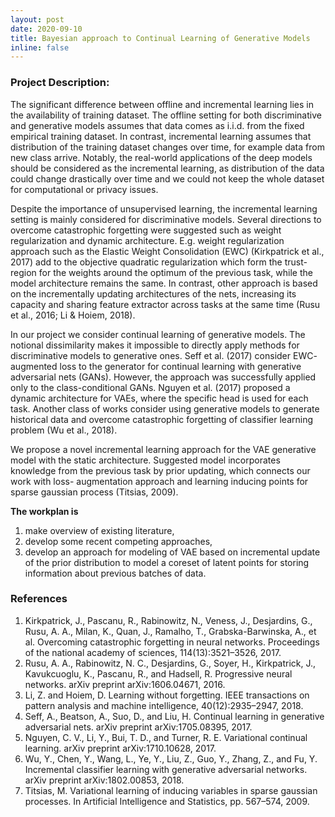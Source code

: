 ```yaml
---
layout: post
date: 2020-09-10
title: Bayesian approach to Continual Learning of Generative Models
inline: false
---
```


### Project Description:
The significant difference between offline and incremental learning lies in the availability of training dataset. The offline setting for both discriminative and generative models assumes that data comes as i.i.d. from the fixed empirical training dataset. In contrast, incremental learning assumes that distribution of the training dataset changes over time, for example data from new class arrive. Notably, the real-world applications of the deep models should be considered as the incremental learning, as distribution of the data could change drastically over time and we could not keep the whole dataset for computational or privacy issues.

Despite the importance of unsupervised learning, the incremental learning setting is mainly considered for discriminative models. Several directions to overcome catastrophic forgetting were suggested such as weight regularization and dynamic architecture. E.g. weight regularization approach such as the Elastic Weight Consolidation (EWC) (Kirkpatrick et al., 2017) add to the objective quadratic regularization which form the trust-region for the weights around the optimum of the previous task, while the model architecture remains the same. In contrast, other approach is based on the incrementally updating architectures of the nets, increasing its capacity and sharing feature extractor across tasks at the same time (Rusu et al., 2016; Li & Hoiem, 2018). 

In our project we consider continual learning of generative models. The notional dissimilarity makes it impossible to directly apply methods for discriminative models to generative ones. Seff et al. (2017) consider EWC- augmented loss to the generator for continual learning with generative adversarial nets (GANs). However, the approach was successfully applied only to the class-conditional GANs. Nguyen et al. (2017) proposed a dynamic architecture for VAEs, where the specific head is used for each task. Another class of works consider using generative models to generate historical data and overcome catastrophic forgetting of classifier learning problem (Wu et al., 2018).

We propose a novel incremental learning approach for the VAE generative model with the static architecture. Suggested model incorporates knowledge from the previous task by prior updating, which connects our work with loss- augmentation approach and learning inducing points for sparse gaussian process (Titsias, 2009). 

**The workplan is**
1. make overview of existing literature, 
2. develop some recent competing approaches, 
3. develop an approach for modeling of VAE based on incremental update of the prior distribution to model a coreset of latent points for storing information about previous batches of data.

### References
1. Kirkpatrick, J., Pascanu, R., Rabinowitz, N., Veness, J., Desjardins, G., Rusu, A. A., Milan, K., Quan, J., Ramalho, T., Grabska-Barwinska, A., et al. Overcoming catastrophic forgetting in neural networks. Proceedings of the national academy of sciences, 114(13):3521–3526, 2017.
2. Rusu, A. A., Rabinowitz, N. C., Desjardins, G., Soyer, H., Kirkpatrick, J., Kavukcuoglu, K., Pascanu, R., and Hadsell, R. Progressive neural networks. arXiv preprint arXiv:1606.04671, 2016.
3. Li, Z. and Hoiem, D. Learning without forgetting. IEEE transactions on pattern analysis and machine intelligence, 40(12):2935–2947, 2018.
4. Seff, A., Beatson, A., Suo, D., and Liu, H. Continual learning in generative adversarial nets. arXiv preprint arXiv:1705.08395, 2017.
5. Nguyen, C. V., Li, Y., Bui, T. D., and Turner, R. E. Variational continual learning. arXiv preprint arXiv:1710.10628, 2017.
6. Wu, Y., Chen, Y., Wang, L., Ye, Y., Liu, Z., Guo, Y., Zhang, Z., and Fu, Y. Incremental classifier learning with generative adversarial networks. arXiv preprint arXiv:1802.00853, 2018.
7. Titsias, M. Variational learning of inducing variables in sparse gaussian processes. In Artificial Intelligence and Statistics, pp. 567–574, 2009.